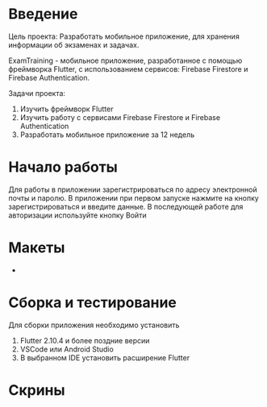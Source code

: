 # Введение

Цель проекта: Разработать мобильное приложение, для хранения информации об экзаменах и задачах.

ExamTraining - мобильное приложение, разработанное с помощью фреймворка Flutter, с использованием сервисов:
Firebase Firestore и Firebase Authentication.

Задачи проекта:

1. Изучить фреймворк Flutter
2. Изучить работу с сервисами Firebase Firestore и Firebase Authentication
3. Разработать мобильное приложение за 12 недель

# Начало работы

Для работы в приложении зарегистрироваться по адресу электронной почты и паролю.
В приложении при первом запуске нажмите на кнопку зарегистрироваться и введите данные.
В последующей работе для авторизации используйте кнопку Войти

# Макеты

-

# Сборка и тестирование

Для сборки приложения необходимо установить

1. Flutter 2.10.4 и более поздние версии
2. VSCode или Android Studio
3. В выбранном IDE установить расширение Flutter

# Скрины
